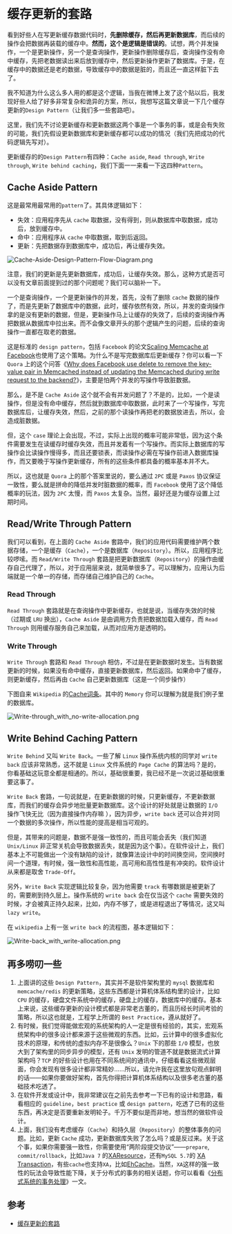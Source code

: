# 缓存更新的套路

看到好些人在写更新缓存数据代码时，**先删除缓存，然后再更新数据库**，而后续的操作会把数据再装载的缓存中。**然而，这个是逻辑是错误的**。试想，两个并发操作，一个是更新操作，另一个是查询操作，更新操作删除缓存后，查询操作没有命中缓存，先把老数据读出来后放到缓存中，然后更新操作更新了数据库。于是，在缓存中的数据还是老的数据，导致缓存中的数据是脏的，而且还一直这样脏下去了。

我不知道为什么这么多人用的都是这个逻辑，当我在微博上发了这个贴以后，我发现好些人给了好多非常复杂和诡异的方案，所以，我想写这篇文章说一下几个缓存更新的`Design Pattern`（让我们多一些套路吧）。

这里，我们先不讨论更新缓存和更新数据这两个事是一个事务的事，或是会有失败的可能，我们先假设更新数据库和更新缓存都可以成功的情况（我们先把成功的代码逻辑先写对）。

更新缓存的的`Design Pattern`有四种：`Cache aside`, `Read through`, `Write through`, `Write behind caching`，我们下面一一来看一下这四种`Pattern`。

## Cache Aside Pattern

这是最常用最常用的`pattern`了。其具体逻辑如下：

- 失效：应用程序先从 `cache` 取数据，没有得到，则从数据库中取数据，成功后，放到缓存中。
- 命中：应用程序从 `cache` 中取数据，取到后返回。
- 更新：先把数据存到数据库中，成功后，再让缓存失效。

![Cache-Aside-Design-Pattern-Flow-Diagram.png](images/Cache-Aside-Design-Pattern-Flow-Diagram.png)

注意，我们的更新是先更新数据库，成功后，让缓存失效。那么，这种方式是否可以没有文章前面提到过的那个问题呢？我们可以脑补一下。

一个是查询操作，一个是更新操作的并发，首先，没有了删除 `cache` 数据的操作了，而是先更新了数据库中的数据，此时，缓存依然有效，所以，并发的查询操作拿的是没有更新的数据，但是，更新操作马上让缓存的失效了，后续的查询操作再把数据从数据库中拉出来。而不会像文章开头的那个逻辑产生的问题，后续的查询操作一直都在取老的数据。

这是标准的 `design pattern`，包括 `Facebook` 的论文[Scaling Memcache at Facebook](https://www.usenix.org/system/files/conference/nsdi13/nsdi13-final170_update.pdf)也使用了这个策略。为什么不是写完数据库后更新缓存？你可以看一下 `Quora` 上的这个问答《[Why does Facebook use delete to remove the key-value pair in Memcached instead of updating the Memcached during write request to the backend?](https://www.quora.com/Why-does-Facebook-use-delete-to-remove-the-key-value-pair-in-Memcached-instead-of-updating-the-Memcached-during-write-request-to-the-backend)》，主要是怕两个并发的写操作导致脏数据。

那么，是不是 `Cache Aside` 这个就不会有并发问题了？不是的，比如，一个是读操作，但是没有命中缓存，然后就到数据库中取数据，此时来了一个写操作，写完数据库后，让缓存失效，然后，之前的那个读操作再把老的数据放进去，所以，会造成脏数据。

但，这个 `case` 理论上会出现，不过，实际上出现的概率可能非常低，因为这个条件需要发生在读缓存时缓存失效，而且并发着有一个写操作。而实际上数据库的写操作会比读操作慢得多，而且还要锁表，而读操作必需在写操作前进入数据库操作，而又要晚于写操作更新缓存，所有的这些条件都具备的概率基本并不大。

所以，这也就是 `Quora` 上的那个答案里说的，要么通过 `2PC` 或是 `Paxos` 协议保证一致性，要么就是拼命的降低并发时脏数据的概率，而 `Facebook` 使用了这个降低概率的玩法，因为 `2PC` 太慢，而 `Paxos` 太复杂。当然，最好还是为缓存设置上过期时间。

## Read/Write Through Pattern

我们可以看到，在上面的 `Cache Aside` 套路中，我们的应用代码需要维护两个数据存储，一个是缓存（`Cache`），一个是数据库（`Repository`）。所以，应用程序比较啰嗦。而 `Read/Write Through` 套路是把更新数据库（`Repository`）的操作由缓存自己代理了，所以，对于应用层来说，就简单很多了。可以理解为，应用认为后端就是一个单一的存储，而存储自己维护自己的 `Cache`。

### Read Through

`Read Through` 套路就是在查询操作中更新缓存，也就是说，当缓存失效的时候（过期或 `LRU` 换出），`Cache Aside` 是由调用方负责把数据加载入缓存，而 `Read Through` 则用缓存服务自己来加载，从而对应用方是透明的。

### Write Through

`Write Through` 套路和 `Read Through` 相仿，不过是在更新数据时发生。当有数据更新的时候，如果没有命中缓存，直接更新数据库，然后返回。如果命中了缓存，则更新缓存，然后再由 `Cache` 自己更新数据库（这是一个同步操作）

下图自来 `Wikipedia` 的[Cache词条](https://en.wikipedia.org/wiki/Cache_(computing))。其中的 `Memory` 你可以理解为就是我们例子里的数据库。

![Write-through_with_no-write-allocation.png](images/Write-through_with_no-write-allocation.png)

## Write Behind Caching Pattern

`Write Behind` 又叫 `Write Back`。一些了解 `Linux` 操作系统内核的同学对 `write back` 应该非常熟悉，这不就是 `Linux` 文件系统的 `Page Cache` 的算法吗？是的，你看基础这玩意全都是相通的。所以，基础很重要，我已经不是一次说过基础很重要这事了。

`Write Back` 套路，一句说就是，在更新数据的时候，只更新缓存，不更新数据库，而我们的缓存会异步地批量更新数据库。这个设计的好处就是让数据的 `I/O` 操作飞快无比（因为直接操作内存嘛 ），因为异步，`write back` 还可以合并对同一个数据的多次操作，所以性能的提高是相当可观的。

但是，其带来的问题是，数据不是强一致性的，而且可能会丢失（我们知道 `Unix/Linux` 非正常关机会导致数据丢失，就是因为这个事）。在软件设计上，我们基本上不可能做出一个没有缺陷的设计，就像算法设计中的时间换空间，空间换时间一个道理，有时候，强一致性和高性能，高可用和高性性是有冲突的。软件设计从来都是取舍 `Trade-Off`。

另外，`Write Back` 实现逻辑比较复杂，因为他需要 `track` 有哪数据是被更新了的，需要刷到持久层上。操作系统的 `write back` 会在仅当这个 `cache` 需要失效的时候，才会被真正持久起来，比如，内存不够了，或是进程退出了等情况，这又叫 `lazy write`。

在 `wikipedia` 上有一张 `write back` 的流程图，基本逻辑如下：

![Write-back_with_write-allocation.png](images/Write-back_with_write-allocation.png)

## 再多唠叨一些

1. 上面讲的这些 `Design Pattern`，其实并不是软件架构里的 `mysql` 数据库和 `memcache/redis` 的更新策略，这些东西都是计算机体系结构里的设计，比如 `CPU` 的缓存，硬盘文件系统中的缓存，硬盘上的缓存，数据库中的缓存。基本上来说，这些缓存更新的设计模式都是非常老古董的，而且历经长时间考验的策略，所以这也就是，工程学上所谓的 `Best Practice`，遵从就好了。
2. 有时候，我们觉得能做宏观的系统架构的人一定是很有经验的，其实，宏观系统架构中的很多设计都来源于这些微观的东西。比如，云计算中的很多虚拟化技术的原理，和传统的虚拟内存不是很像么？`Unix` 下的那些 `I/O` 模型，也放大到了架构里的同步异步的模型，还有 `Unix` 发明的管道不就是数据流式计算架构吗？`TCP` 的好些设计也用在不同系统间的通讯中，仔细看看这些微观层面，你会发现有很多设计都非常精妙……所以，请允许我在这里放句观点鲜明的话——如果你要做好架构，首先你得把计算机体系结构以及很多老古董的基础技术吃透了。
3. 在软件开发或设计中，我非常建议在之前先去参考一下已有的设计和思路，看看相应的 `guideline`，`best practice` 或 `design pattern`，吃透了已有的这些东西，再决定是否要重新发明轮子。千万不要似是而非地，想当然的做软件设计。
4. 上面，我们没有考虑缓存（`Cache`）和持久层（`Repository`）的整体事务的问题。比如，更新 `Cache` 成功，更新数据库失败了怎么吗？或是反过来。关于这个事，如果你需要强一致性，你需要使用“两阶段提交协议”——`prepare`, `commit/rollback`，比如`Java 7` 的[XAResource](http://docs.oracle.com/javaee/7/api/javax/transaction/xa/XAResource.html)，还有`MySQL 5.7`的 [XA Transaction](http://dev.mysql.com/doc/refman/5.7/en/xa.html)，有些`cache`也支持`XA`，比如[EhCache](http://www.ehcache.org/documentation/3.0/xa.html)。当然，`XA`这样的强一致性的玩法会导致性能下降，关于分布式的事务的相关话题，你可以看看《[分布式系统的事务处理](https://coolshell.cn/articles/10910.html)》一文。

## 参考

- [缓存更新的套路](https://coolshell.cn/articles/17416.html)
